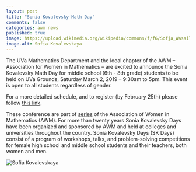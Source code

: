 ```yaml
---
layout: post
title: "Sonia Kovalevsky Math Day"
comments: false
categories: awm news
published: true
image: https://upload.wikimedia.org/wikipedia/commons/f/f6/Sofja_Wassiljewna_Kowalewskaja_1.jpg
image-alt: Sofia Kovalevskaya
---
```


The UVa Mathematics Department and the local chapter of the AWM – Association for Women in Mathematics – are excited to announce the Sonia Kovalevsky Math Day for middle school (6th - 8th grade) students 
to be held on
UVa Grounds, Saturday March 2, 2019 – 9:30am to 5pm. 
This event is open to all students regardless of gender.

For a more detailed schedule, and to register (by February 25th) please follow [this link](http://www.people.virginia.edu/~sm4cw/Sonia_Day.html).

<!--more-->

These conference are part of <a title="https://sites.google.com/site/awmmath/programs/kovalevsky-days" href="https://sites.google.com/site/awmmath/programs/kovalevsky-days">series</a> of the Association of Women in Mathematics (AWM). For more than twenty years Sonia Kovalevsky Days have been organized and sponsored by AWM and held at colleges and universities throughout the country. Sonia Kovalevsky Days (SK Days) consist of a program of workshops, talks, and problem-solving competitions for female high school and middle school students and their teachers, both women and men.

<img title="Sofia Kovalevskaya" src="https://upload.wikimedia.org/wikipedia/commons/thumb/8/82/Stamp_of_USSR_1635g.jpg/337px-Stamp_of_USSR_1635g.jpg">